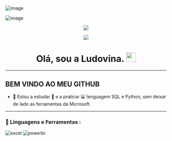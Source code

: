 #
![image](https://github.com/lagmagalhaes/Ludovina-Magalhaes/assets/166879716/f96ddd3e-513c-44b9-878f-4c671e986b7c)


![image]([https://github.com/lagmagalhaes/Ludovina-Magalhaes/assets/166879716/db13c285-b9d4-4d9c-abee-6d8443dbb50a](https://www.canva.com/design/DAGCs0LYero/po35fWFqcyuKWimgyZ8f3g/edit?utm_content=DAGCs0LYero&utm_campaign=designshare&utm_medium=link2&utm_source=sharebutton))


<div id="badges" align="center">
  
[![](https://img.shields.io/badge/LinkedIn-0077B5?style=for-the-badge&logo=linkedin&logoColor=white)]((https://www.linkedin.com/in/ludovina-magalh%C3%A3es-a63465175/)) 
 
[![](https://img.shields.io/badge/Página_Web-yelow?style=for-the-badge&logo=medium&logoColor=white)]()
  
   
   <h1>
  Olá, sou a Ludovina.  
  <img src="https://media.giphy.com/media/hvRJCLFzcasrR4ia7z/giphy.gif" width="30px"/>
</h1>

---
 <div id="header" align="left">

## BEM VINDO AO MEU GITHUB
  
  * 🌱 Estou a estudar :blue_book: e a praticar :computer: lenguagem SQL e Python, sem deixar de lado as ferramentas da Microsoft. 

---
   
 ###  🚀 Linguagens e Ferramentas :
<div id="header" align="left">
    <img src="https://img.shields.io/badge/Microsoft_Excel-217346?style=for-the-badge&logo=microsoft-excel&logoColor=white" alt="excel"/>
  </a>
 <img src="https://img.shields.io/badge/Power_BI-FFBE00?style=for-the-badge&logo=Power-BI&logoColor=white" alt="powerbi"/>
  </a>
  
</div>
